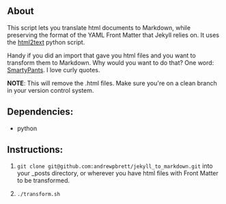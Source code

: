 ## About

This script lets you translate html documents to Markdown, while preserving the format of the YAML Front Matter that Jekyll relies on. It uses the [html2text](http://www.aaronsw.com/2002/html2text/) python script.

Handy if you did an import that gave you html files and you want to transform them to Markdown. Why would you want to do that? One word: [SmartyPants](https://github.com/blog/706-jekyll-puts-on-smartypants). I love curly quotes. 

**NOTE**: This will remove the .html files. Make sure you're on a clean branch in your version control system.

## Dependencies:

- python

## Instructions:

1. `git clone git@github.com:andrewpbrett/jekyll_to_markdown.git` into your _posts directory, or wherever you have html files with Front Matter to be transformed.

2. `./transform.sh`